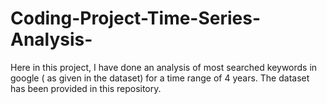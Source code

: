 # Coding-Project-Time-Series-Analysis-

Here in this project, I have done an analysis of most searched keywords in google ( as given in the dataset) for a time range of 4 years. The dataset has been provided in this repository.
